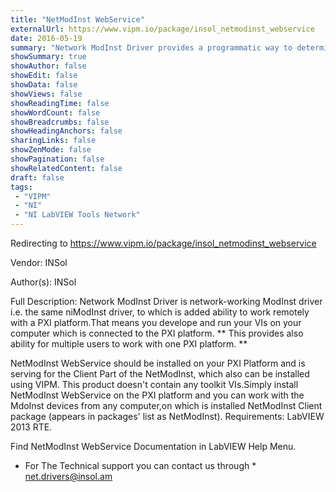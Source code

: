 ```yaml
---
title: "NetModInst WebService"
externalUrl: https://www.vipm.io/package/insol_netmodinst_webservice
date: 2016-05-19
summary: "Network ModInst Driver provides a programmatic way to determine the number, names, models, and other attributes of devices in your system that are supported by a specified driver."
showSummary: true
showAuthor: false
showEdit: false
showData: false
showViews: false
showReadingTime: false
showWordCount: false
showBreadcrumbs: false
showHeadingAnchors: false
sharingLinks: false
showZenMode: false
showPagination: false
showRelatedContent: false
draft: false
tags:
 - "VIPM"
 - "NI"
 - "NI LabVIEW Tools Network"
---
```


Redirecting to https://www.vipm.io/package/insol_netmodinst_webservice

Vendor: INSol

Author(s): INSol
 
Full Description:
Network ModInst Driver is network-working ModInst driver i.e. the same niModInst driver, to which is added ability to work remotely with a PXI platform.That means you develope and run your VIs on your computer which is connected to the PXI platform. ** This provides also ability for multiple users to work with one PXI platform. **

NetModInst WebService should be installed  on your PXI Platform and is serving for the Client Part of the NetModInst, which also can be installed using VIPM. This product doesn't contain any toolkit VIs.Simply install NetModInst WebService on the PXI platform and you can work with the MdoInst devices from any computer,on which is installed NetModInst Client package (appears in packages' list as NetModInst).
Requirements: LabVIEW 2013 RTE.

Find NetModInst WebService Documentation in LabVIEW Help Menu.

* For The Technical support you can contact us through *  net.drivers@insol.am